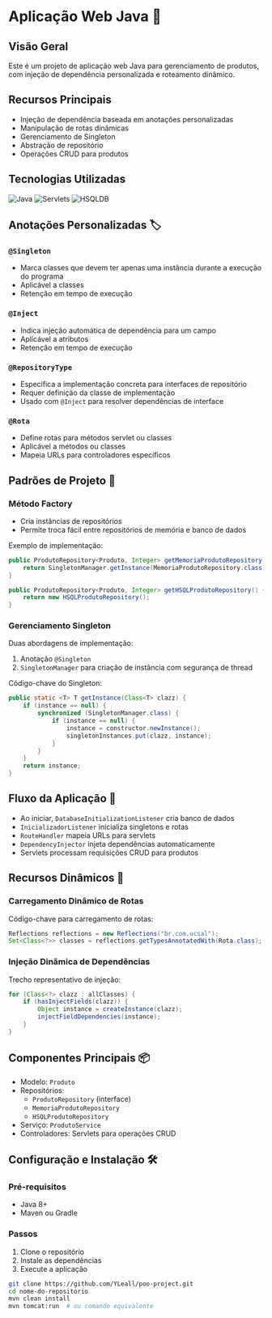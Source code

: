 # Aplicação Web Java 🚀

## Visão Geral
Este é um projeto de aplicação web Java para gerenciamento de produtos, com injeção de dependência personalizada e roteamento dinâmico.

## Recursos Principais
- Injeção de dependência baseada em anotações personalizadas
- Manipulação de rotas dinâmicas
- Gerenciamento de Singleton
- Abstração de repositório
- Operações CRUD para produtos

## Tecnologias Utilizadas
![Java](https://img.shields.io/badge/Java-ED8B00?style=for-the-badge&logo=java&logoColor=white)
![Servlets](https://img.shields.io/badge/Servlets-007396?style=for-the-badge)
![HSQLDB](https://img.shields.io/badge/HSQLDB-4479A1?style=for-the-badge)

## Anotações Personalizadas 🏷️

### `@Singleton`
- Marca classes que devem ter apenas uma instância durante a execução do programa
- Aplicável a classes
- Retenção em tempo de execução

### `@Inject`
- Indica injeção automática de dependência para um campo
- Aplicável a atributos
- Retenção em tempo de execução

### `@RepositoryType`
- Especifica a implementação concreta para interfaces de repositório
- Requer definição da classe de implementação
- Usado com `@Inject` para resolver dependências de interface

### `@Rota`
- Define rotas para métodos servlet ou classes
- Aplicável a métodos ou classes
- Mapeia URLs para controladores específicos

## Padrões de Projeto 🧩

### Método Factory
- Cria instâncias de repositórios
- Permite troca fácil entre repositórios de memória e banco de dados

Exemplo de implementação:
```java
public ProdutoRepository<Produto, Integer> getMemoriaProdutoRepository() {
    return SingletonManager.getInstance(MemoriaProdutoRepository.class);
}

public ProdutoRepository<Produto, Integer> getHSQLProdutoRepository() {
    return new HSQLProdutoRepository();
}
```

### Gerenciamento Singleton
Duas abordagens de implementação:
1. Anotação `@Singleton`
2. `SingletonManager` para criação de instância com segurança de thread

Código-chave do Singleton:
```java
public static <T> T getInstance(Class<T> clazz) {
    if (instance == null) {
        synchronized (SingletonManager.class) {
            if (instance == null) {
                instance = constructor.newInstance();
                singletonInstances.put(clazz, instance);
            }
        }
    }
    return instance;
}
```

## Fluxo da Aplicação 🔄
* Ao iniciar, `DatabaseInitializationListener` cria banco de dados
* `InicializadorListener` inicializa singletons e rotas
* `RouteHandler` mapeia URLs para servlets
* `DependencyInjector` injeta dependências automaticamente
* Servlets processam requisições CRUD para produtos

## Recursos Dinâmicos 🌟

### Carregamento Dinâmico de Rotas
Código-chave para carregamento de rotas:
```java
Reflections reflections = new Reflections("br.com.ucsal");
Set<Class<?>> classes = reflections.getTypesAnnotatedWith(Rota.class);
```

### Injeção Dinâmica de Dependências
Trecho representativo de injeção:
```java
for (Class<?> clazz : allClasses) {
    if (hasInjectFields(clazz)) {
        Object instance = createInstance(clazz);
        injectFieldDependencies(instance);
    }
}
```

## Componentes Principais 📦
- Modelo: `Produto`
- Repositórios: 
  - `ProdutoRepository` (interface)
  - `MemoriaProdutoRepository`
  - `HSQLProdutoRepository`
- Serviço: `ProdutoService`
- Controladores: Servlets para operações CRUD

## Configuração e Instalação 🛠️

### Pré-requisitos
- Java 8+
- Maven ou Gradle

### Passos
1. Clone o repositório
2. Instale as dependências
3. Execute a aplicação

```bash
git clone https://github.com/YLeall/poo-project.git
cd nome-do-repositorio
mvn clean install
mvn tomcat:run  # ou comando equivalente
```
